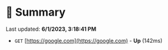 # 📖 Summary
Last updated: **6/1/2023, 3:18:41 PM**

- `GET` [https://google.com](https://google.com) - **Up** (142ms)
